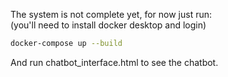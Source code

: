 The system is not complete yet, for now just run:  
(you'll need to install docker desktop and login) 
```bash
docker-compose up --build
```

And run chatbot_interface.html to see the chatbot.
